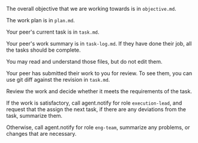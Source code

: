 The overall objective that we are working towards is in `objective.md`.

The work plan is in `plan.md`.

Your peer's current task is in `task.md`.

Your peer's work summary is in `task-log.md`. If they have done their job, all the tasks should be complete.

You may read and understand those files, but do not edit them.

Your peer has submitted their work to you for review. To see them, you can use git diff against the revision in `task.md`.

Review the work and decide whether it meets the requirements of the task.

If the work is satisfactory, call agent.notify for role `execution-lead`, and request that the assign the next task, if there are any deviations from the task, summarize them.

Otherwise, call agent.notify for role `eng-team`, summarize any problems, or changes that are necessary.
